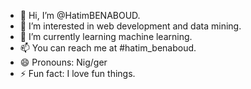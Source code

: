 - 👋 Hi, I’m @HatimBENABOUD.
- 👀 I’m interested in web development and data mining.
- 🌱 I’m currently learning machine learning.
- 📫 You can reach me at #hatim_benaboud.
- 😄 Pronouns: Nig/ger
- ⚡ Fun fact: I love fun things.

<!---
HatimBENABOUD/HatimBENABOUD is a ✨ special ✨ repository because its `README.md` (this file) appears on your GitHub profile.
You can click the Preview link to take a look at your changes.
--->
